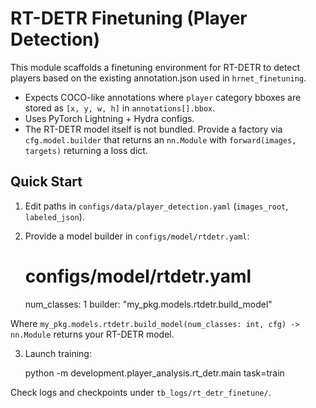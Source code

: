 # RT-DETR Finetuning (Player Detection)

This module scaffolds a finetuning environment for RT-DETR to detect players based on the existing annotation.json used in `hrnet_finetuning`.

- Expects COCO-like annotations where `player` category bboxes are stored as `[x, y, w, h]` in `annotations[].bbox`.
- Uses PyTorch Lightning + Hydra configs.
- The RT-DETR model itself is not bundled. Provide a factory via `cfg.model.builder` that returns an `nn.Module` with `forward(images, targets)` returning a loss dict.

## Quick Start

1. Edit paths in `configs/data/player_detection.yaml` (`images_root`, `labeled_json`).
2. Provide a model builder in `configs/model/rtdetr.yaml`:

   # configs/model/rtdetr.yaml

   num_classes: 1
   builder: "my_pkg.models.rtdetr.build_model"

Where `my_pkg.models.rtdetr.build_model(num_classes: int, cfg) -> nn.Module` returns your RT-DETR model.

3. Launch training:

   python -m development.player_analysis.rt_detr.main task=train

Check logs and checkpoints under `tb_logs/rt_detr_finetune/`.
